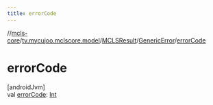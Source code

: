 ```yaml
---
title: errorCode
---
```

//[mcls-core](../../../../index.html)/[tv.mycujoo.mclscore.model](../../index.html)/[MCLSResult](../index.html)/[GenericError](index.html)/[errorCode](error-code.html)



# errorCode



[androidJvm]\
val [errorCode](error-code.html): [Int](https://kotlinlang.org/api/latest/jvm/stdlib/kotlin/-int/index.html)





